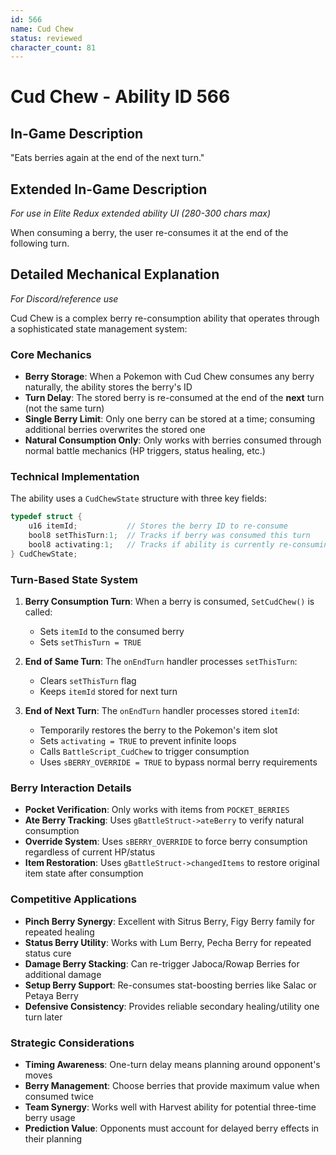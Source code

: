 ```yaml
---
id: 566
name: Cud Chew
status: reviewed
character_count: 81
---
```


# Cud Chew - Ability ID 566

## In-Game Description
"Eats berries again at the end of the next turn."

## Extended In-Game Description
*For use in Elite Redux extended ability UI (280-300 chars max)*

When consuming a berry, the user re-consumes it at the end of the following turn.

## Detailed Mechanical Explanation
*For Discord/reference use*

Cud Chew is a complex berry re-consumption ability that operates through a sophisticated state management system:

### Core Mechanics
- **Berry Storage**: When a Pokemon with Cud Chew consumes any berry naturally, the ability stores the berry's ID
- **Turn Delay**: The stored berry is re-consumed at the end of the **next** turn (not the same turn)
- **Single Berry Limit**: Only one berry can be stored at a time; consuming additional berries overwrites the stored one
- **Natural Consumption Only**: Only works with berries consumed through normal battle mechanics (HP triggers, status healing, etc.)

### Technical Implementation
The ability uses a `CudChewState` structure with three key fields:
```c
typedef struct {
    u16 itemId;           // Stores the berry ID to re-consume
    bool8 setThisTurn:1;  // Tracks if berry was consumed this turn
    bool8 activating:1;   // Tracks if ability is currently re-consuming
} CudChewState;
```

### Turn-Based State System
1. **Berry Consumption Turn**: When a berry is consumed, `SetCudChew()` is called:
   - Sets `itemId` to the consumed berry
   - Sets `setThisTurn = TRUE`

2. **End of Same Turn**: The `onEndTurn` handler processes `setThisTurn`:
   - Clears `setThisTurn` flag
   - Keeps `itemId` stored for next turn

3. **End of Next Turn**: The `onEndTurn` handler processes stored `itemId`:
   - Temporarily restores the berry to the Pokemon's item slot
   - Sets `activating = TRUE` to prevent infinite loops
   - Calls `BattleScript_CudChew` to trigger consumption
   - Uses `sBERRY_OVERRIDE = TRUE` to bypass normal berry requirements

### Berry Interaction Details
- **Pocket Verification**: Only works with items from `POCKET_BERRIES`
- **Ate Berry Tracking**: Uses `gBattleStruct->ateBerry` to verify natural consumption
- **Override System**: Uses `sBERRY_OVERRIDE` to force berry consumption regardless of current HP/status
- **Item Restoration**: Uses `gBattleStruct->changedItems` to restore original item state after consumption

### Competitive Applications
- **Pinch Berry Synergy**: Excellent with Sitrus Berry, Figy Berry family for repeated healing
- **Status Berry Utility**: Works with Lum Berry, Pecha Berry for repeated status cure
- **Damage Berry Stacking**: Can re-trigger Jaboca/Rowap Berries for additional damage
- **Setup Berry Support**: Re-consumes stat-boosting berries like Salac or Petaya Berry
- **Defensive Consistency**: Provides reliable secondary healing/utility one turn later

### Strategic Considerations
- **Timing Awareness**: One-turn delay means planning around opponent's moves
- **Berry Management**: Choose berries that provide maximum value when consumed twice
- **Team Synergy**: Works well with Harvest ability for potential three-time berry usage
- **Prediction Value**: Opponents must account for delayed berry effects in their planning